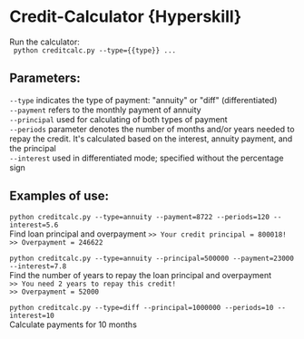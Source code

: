 # Credit-Calculator {Hyperskill}  
Run the calculator:  
``` python creditcalc.py --type={{type}} ...```
## Parameters:
`--type` indicates the type of payment: "annuity" or "diff" (differentiated)  
`--payment` refers to the monthly payment of annuity  
`--principal` used for calculating of both types of payment  
`--periods` parameter denotes the number of months and/or years needed to repay the credit. It's calculated based on the interest, annuity payment, and the principal  
`--interest` used in differentiated mode; specified without the percentage sign
## Examples of use:
```python creditcalc.py --type=annuity --payment=8722 --periods=120 --interest=5.6```  
Find loan principal and overpayment 
``` >> Your credit principal = 800018!  ```  
``` >> Overpayment = 246622  ```

```python creditcalc.py --type=annuity --principal=500000 --payment=23000 --interest=7.8```  
Find the number of years to repay the loan principal and overpayment  
``` >> You need 2 years to repay this credit!  ```  
``` >> Overpayment = 52000 ```


```python creditcalc.py --type=diff --principal=1000000 --periods=10 --interest=10```  
Сalculate payments for 10 months
